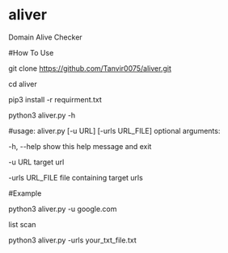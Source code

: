 # aliver
Domain Alive Checker 

#How To Use 

git clone https://github.com/Tanvir0075/aliver.git

cd aliver 

pip3 install -r requirment.txt

python3 aliver.py -h 

#usage: aliver.py [-u URL] [-urls URL_FILE]
optional arguments:

  -h, --help      show this help message and exit
  
  -u URL          target url
  
  -urls URL_FILE  file containing target urls
  
#Example 

python3 aliver.py -u google.com 

list scan 

python3 aliver.py -urls your_txt_file.txt

